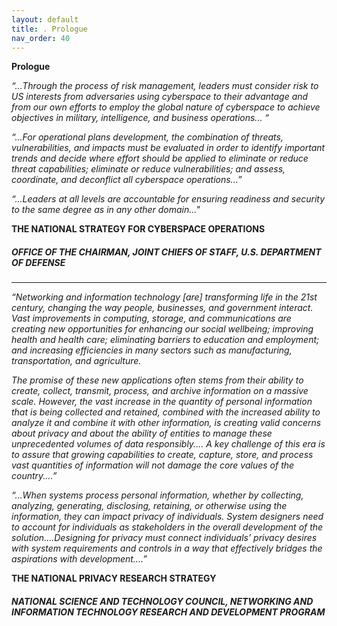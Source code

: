 ```yaml
---
layout: default
title: . Prologue 
nav_order: 40
---
```


**Prologue**

_“...Through the process of risk management, leaders must consider risk to US interests from adversaries using cyberspace to their advantage and from our own efforts to employ the global nature of cyberspace to achieve objectives in military, intelligence, and business operations... “_

_“...For operational plans development, the combination of threats, vulnerabilities, and impacts must be evaluated in order to identify important trends and decide where effort should be applied to eliminate or reduce threat capabilities; eliminate or reduce vulnerabilities; and assess, coordinate, and deconflict all cyberspace operations...”_

_“...Leaders at all levels are accountable for ensuring readiness and security to the same degree as in any other domain..."_

**THE NATIONAL STRATEGY FOR CYBERSPACE OPERATIONS**<br>
##### OFFICE OF THE CHAIRMAN, JOINT CHIEFS OF STAFF, U.S. DEPARTMENT OF DEFENSE

***

_“Networking and information technology [are] transforming life in the 21st century, changing the way people, businesses, and government interact. Vast improvements in computing, storage, and communications are creating new opportunities for enhancing our social wellbeing; improving health and health care; eliminating barriers to education and employment; and increasing efficiencies in many sectors such as manufacturing, transportation, and agriculture._

_The promise of these new applications often stems from their ability to create, collect, transmit, process, and archive information on a massive scale. However, the vast increase in the quantity of personal information that is being collected and retained, combined with the increased ability to analyze it and combine it with other information, is creating valid concerns about privacy and about the ability of entities to manage these unprecedented volumes of data responsibly.... A key challenge of this era is to assure that growing capabilities to create, capture, store, and process vast quantities of information will not damage the core values of the country....”_

_“...When systems process personal information, whether by collecting, analyzing, generating, disclosing, retaining, or otherwise using the information, they can impact privacy of individuals. System designers need to account for individuals as stakeholders in the overall development of the solution....Designing for privacy must connect individuals’ privacy desires with system requirements and controls in a way that effectively bridges the aspirations with development....”_

**THE NATIONAL PRIVACY RESEARCH STRATEGY**<br>
##### NATIONAL SCIENCE AND TECHNOLOGY COUNCIL, NETWORKING AND INFORMATION TECHNOLOGY RESEARCH AND DEVELOPMENT PROGRAM

